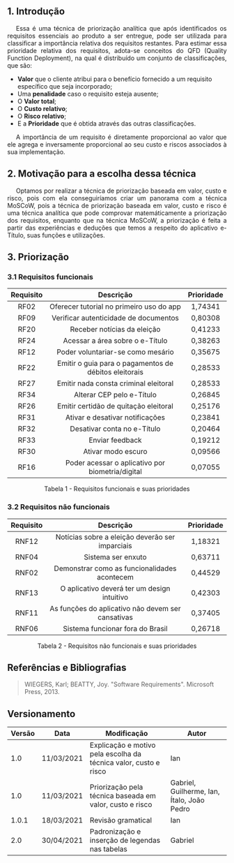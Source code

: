 ## 1. Introdução

<p style="text-indent: 20px; text-align: justify">
Essa é uma técnica de priorização analítica que após identificados os requisitos essenciais ao produto a ser entregue, pode ser utilizada para classificar a importância relativa dos requisitos restantes. Para estimar essa prioridade relativa dos requisitos, adota-se conceitos do QFD (Quality Function Deployment), na qual é distribuído um conjunto de classificações, que são: 
</p>

- **Valor** que o cliente atribui para o benefício fornecido a um requisito específico que seja incorporado;
- Uma **penalidade** caso o requisito esteja ausente;
- O **Valor total**;
- O **Custo relativo**;
- O **Risco relativo**;
- E a **Prioridade** que é obtida através das outras classificações.

<p style="text-indent: 20px; text-align: justify">
A importância de um requisito é diretamente proporcional ao valor que ele agrega e inversamente proporcional ao seu custo e riscos associados à sua implementação.
</p>

## 2. Motivação para a escolha dessa técnica

<p style="text-indent: 20px; text-align: justify">
Optamos por realizar a técnica de priorização baseada em valor, custo e risco, pois com ela conseguiríamos criar um panorama com a técnica MoSCoW, pois a técnica de priorização baseada em valor, custo e risco é uma técnica analítica que pode comprovar matemáticamente a priorização dos requisitos, enquanto que na técnica MoSCoW, a priorização é feita a partir das experiências e deduções que temos a respeito do aplicativo e-Título, suas funções e utilizações.
</p>

## 3. Priorização

### 3.1 Requisitos funcionais

<center>

| Requisito | Descrição | Prioridade |
|:--:|:--:|:--:|
| RF02 | Oferecer tutorial no primeiro uso do app | 1,74341 |
| RF09 | Verificar autenticidade de documentos | 0,80308 |
| RF20 | Receber notícias da eleição | 0,41233 |
| RF24 | Acessar a área sobre o e-Título | 0,38263 |
| RF12 | Poder voluntariar-se como mesário | 0,35675 |
| RF22 | Emitir o guia para o pagamentos de débitos eleitorais | 0,28533 |
| RF27 | Emitir nada consta criminal eleitoral | 0,28533 |
| RF34 | Alterar CEP pelo e-Título | 0,26845 |
| RF26 | Emitir certidão de quitação eleitoral | 0,25176 |
| RF31 | Ativar e desativar notificações | 0,23841 |
| RF32 | Desativar conta no e-Título | 0,20464 |
| RF33 | Enviar feedback | 0,19212 |
| RF30 | Ativar modo escuro | 0,09566 |
| RF16 | Poder acessar o aplicativo por biometria/digital | 0,07055 |

<figcaption>Tabela 1 - Requisitos funcionais e suas prioridades</figcaption>

</center>

### 3.2 Requisitos não funcionais

<center>

| Requisito | Descrição | Prioridade |
|:--:|:--:|:--:|
| RNF12 | Notícias sobre a eleição deverão ser imparciais | 1,18321 |
| RNF04 | Sistema ser enxuto | 0,63711 |
| RNF02 | Demonstrar como as funcionalidades acontecem | 0,44529 |
| RNF13 | O aplicativo deverá ter um design intuitivo | 0,42303 |
| RNF11 | As funções do aplicativo não devem ser cansativas | 0,37405 |
| RNF06 | Sistema funcionar fora do Brasil | 0,26718 |

<figcaption>Tabela 2 - Requisitos não funcionais e suas prioridades</figcaption>

</center>

## Referências e Bibliografias

>WIEGERS, Karl; BEATTY, Joy. "Software Requirements". Microsoft Press, 2013.

## Versionamento
| Versão | Data | Modificação | Autor |
|--|--|--|--|
| 1.0 | 11/03/2021 | Explicação e motivo pela escolha da técnica valor, custo e risco | Ian |
| 1.0 | 11/03/2021 | Priorização pela técnica baseada em valor, custo e risco | Gabriel, Guilherme, Ian, Ítalo, João Pedro |
| 1.0.1 | 18/03/2021 | Revisão gramatical | Ian |
| 2.0 | 30/04/2021 | Padronização e inserção de legendas nas tabelas | Gabriel |